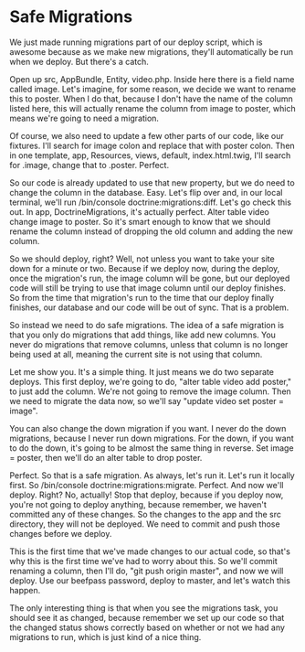 # Safe Migrations

We just made running migrations part of our deploy script, which is awesome because as we make new migrations, they'll automatically be run when we deploy. But there's a catch.

Open up src, AppBundle, Entity, video.php. Inside here there is a field name called image. Let's imagine, for some reason, we decide we want to rename this to poster. When I do that, because I don't have the name of the column listed here, this will actually rename the column from image to poster, which means we're going to need a migration.

Of course, we also need to update a few other parts of our code, like our fixtures. I'll search for image colon and replace that with poster colon. Then in one template, app, Resources, views, default, index.html.twig, I'll search for .image, change that to .poster. Perfect.

So our code is already updated to use that new property, but we do need to change the column in the database. Easy. Let's flip over and, in our local terminal, we'll run /bin/console doctrine:migrations:diff. Let's go check this out. In app, DoctrineMigrations, it's actually perfect. Alter table video change image to poster. So it's smart enough to know that we should rename the column instead of dropping the old column and adding the new column.

So we should deploy, right? Well, not unless you want to take your site down for a minute or two. Because if we deploy now, during the deploy, once the migration's run, the image column will be gone, but our deployed code will still be trying to use that image column until our deploy finishes. So from the time that migration's run to the time that our deploy finally finishes, our database and our code will be out of sync. That is a problem.

So instead we need to do safe migrations. The idea of a safe migration is that you only do migrations that add things, like add new columns. You never do migrations that remove columns, unless that column is no longer being used at all, meaning the current site is not using that column.

Let me show you. It's a simple thing. It just means we do two separate deploys. This first deploy, we're going to do, "alter table video add poster," to just add the column. We're not going to remove the image column. Then we need to migrate the data now, so we'll say "update video set poster = image".

You can also change the down migration if you want. I never do the down migrations, because I never run down migrations. For the down, if you want to do the down, it's going to be almost the same thing in reverse. Set image = poster, then we'll do an alter table to drop poster.

Perfect. So that is a safe migration. As always, let's run it. Let's run it locally first. So /bin/console doctrine:migrations:migrate. Perfect. And now we'll deploy. Right? No, actually! Stop that deploy, because if you deploy now, you're not going to deploy anything, because remember, we haven't committed any of these changes. So the changes to the app and the src directory, they will not be deployed. We need to commit and push those changes before we deploy.

This is the first time that we've made changes to our actual code, so that's why this is the first time we've had to worry about this. So we'll commit renaming a column, then I'll do, "git push origin master", and now we will deploy. Use our beefpass password, deploy to master, and let's watch this happen.

The only interesting thing is that when you see the migrations task, you should see it as changed, because remember we set up our code so that the changed status shows correctly based on whether or not we had any migrations to run, which is just kind of a nice thing.



